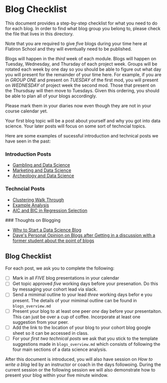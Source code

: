# Blog Checklist

This document provides a step-by-step checklist for what you need to do for each blog.
In order to find what blog group you belong to, please check the file that lives in this directory.

Note that you are required to give *five* blogs during your time here at Flatiron School and they will eventually need to be published.

Blogs will happen in the *third* week of each module. Blogs will happen on Tuesday, Wednesday, and Thursday of each project week.
Groups will be rotated each week by one day so you should be able to figure out what day you will present for the remainder of your time here. 
For example, if you are in *GROUP ONE* and present on *TUESDAY* of the first mod, you will present on *WEDNESDAY* of project week the second mod. 
Those that present on the Thursdsay will then move to Tuesdays.
Given this ordering, you should be able to plan all of your blogs accordingly.

Please mark them in your diaries now even though they are not in your course calendar yet.

Your first blog topic will be a post about yourself and why you got into data science.
Your later posts will focus on some sort of techncial topics.

Here are some examples of sucessful introduction and technical posts we have seen in the past:

### Introduction Posts

* [Gambling and Data Science](https://medium.com/@joepeirson/b57b32d0354a)  
* [Marketing and Data Science](https://medium.com/@shuyuwusw/can-we-integrate-marketing-decision-with-machine-learning-aa80add2640f)
* [Archeology and Data Science](https://medium.com/@mina_77131/why-i-am-learning-data-science-9076a4123ced) 

### Techncial Posts

* [Clustering Walk Through](https://towardsdatascience.com/clustering-with-k-means-1e07a8bfb7ca)
* [Example Analysis](https://medium.com/analytics-vidhya/are-we-living-in-a-sustainable-world-using-deep-learning-som-to-find-answers-d97ac5445ac9_)
* [AIC and BIC in Regression Selection](https://medium.com/@louisbademosi_20360/57b3e12685d)

### Thoughts on Blogging

* [Why to Start a Data Science Blog](http://varianceexplained.org/r/start-blog/)
* [Dave's Personal Opinion on Blogs after Getting in a discussion with a former student about the point of blogs](https://davidjohnbaker.rbind.io/post/blog-on-blogs/)

## Blog Checklist 

For each post, we ask you to complete the following:

* [ ] Mark in all *FIVE* blog presentations in your calendar
* [ ] Get topic approved *five* working days before your presenation. Do this by messaging your cohort lead via slack. 
* [ ] Send a mimimal outline to your lead *three* working days befor e you present. The details of your mimimal outline can be found in `blogs_overview.md` 
* [ ] Present your blog to at least one peer *one* day before your presentaiton. This can just be over a cup of coffee. Incorporate at least one suggestion from your peer.
* [ ] Add the link to the location of your blog to your cohort blog google sheet so it can be accessed in class.  
* [ ] For your *first two technical posts* we ask that you stick to the template suggestions made in `blogs_overview.md` which consists of following the four main sections of a data science analysis. 

After this document is introduced, you will also have session on *How to write a blog* led by an instructor or coach in the days followoing. 
During the current session or the following session we will also demonstrate how to present your blog within your five minute window. 



